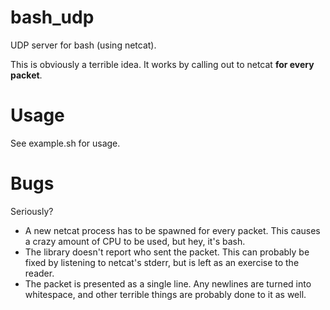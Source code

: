 bash\_udp
========

UDP server for bash (using netcat).

This is obviously a terrible idea. It works by calling out to netcat **for every packet**.

# Usage

See example.sh for usage.

# Bugs

Seriously?

- A new netcat process has to be spawned for every packet. This causes a crazy amount of CPU to be used, but hey, it's bash.
- The library doesn't report who sent the packet. This can probably be fixed by listening to netcat's stderr, but is left as an exercise to the reader.
- The packet is presented as a single line. Any newlines are turned into whitespace, and other terrible things are probably done to it as well.
